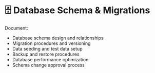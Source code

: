 # 🗄️ Database Schema & Migrations

Document:
- Database schema design and relationships
- Migration procedures and versioning
- Data seeding and test data setup
- Backup and restore procedures
- Database performance optimization
- Schema change approval process

<!-- Replace this with your database schema and migration documentation. --> 